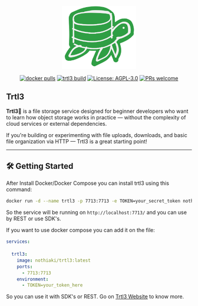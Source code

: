<div align="center">
  <img alt="Trtl3 Logo" src="https://github.com/blobtrtl3/docs/blob/main/logo/logo.svg" width="200"/>
</div>

<p align="center">
  <a href="https://hub.docker.com/r/nothiaki/trtl3"><img src="https://img.shields.io/docker/pulls/nothiaki/trtl3.svg" alt="docker pulls"></a>
  <a href="https://github.com/blobtrtl3/trtl3/actions"><img src="https://img.shields.io/github/actions/workflow/status/blobtrtl3/trtl3/publish.yml" alt="trtl3 build"></a>
  <a href="LICENSE"><img src="https://img.shields.io/badge/license-AGPL--3.0-blue.svg" alt="License: AGPL-3.0"></a>
  <a href="CONTRIBUTING.md"><img src="https://img.shields.io/badge/contributions-welcome-brightgreen.svg" alt="PRs welcome"></a>
</p>

## Trtl3

**Trtl3**🐢 is a file storage service designed for beginner developers who want to learn how object storage works in practice — without
the complexity of cloud services or external dependencies.

If you're building or experimenting with file uploads, downloads, and basic file organization via HTTP — Trtl3 is a great starting point!

---

## 🛠️ Getting Started

After Install Docker/Docker Compose you can install trtl3 using this command:

```bash
docker run -d --name trtl3 -p 7713:7713 -e TOKEN=your_secret_token nothiaki/trtl3:latest
```

So the service will be running on `http://localhost:7713/` and you can use by REST or use SDK's.

If you want to use docker compose you can add it on the file:

```yaml
services:

  trtl3:
    image: nothiaki/trtl3:latest
    ports:
      - 7713:7713
    environment:
      - TOKEN=your_token_here
```

So you can use it with SDK's or REST.
Go on [Trtl3 Website](https://trtl3.store) to know more.

